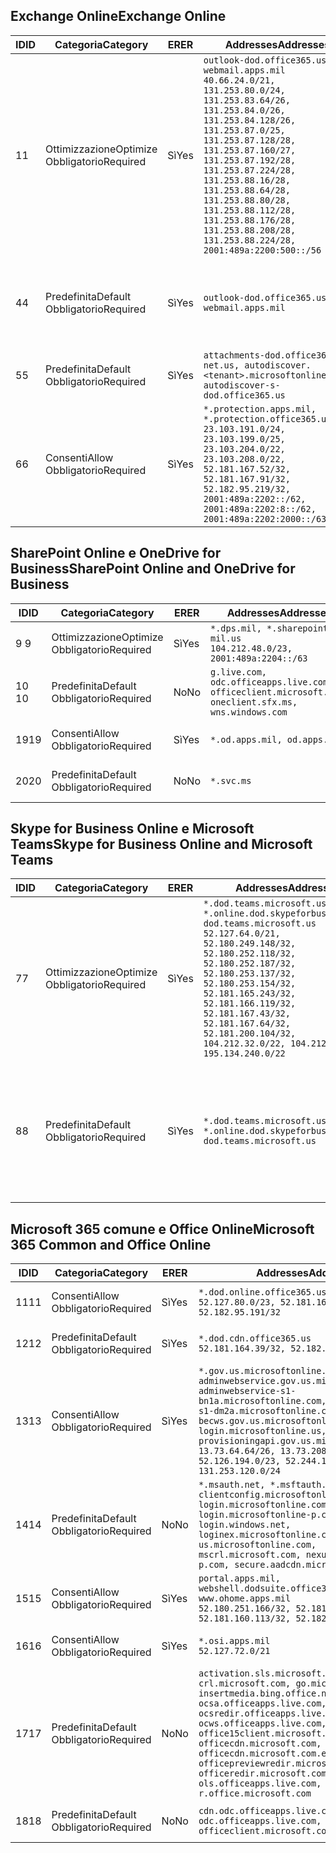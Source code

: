 <!--THIS FILE IS AUTOMATICALLY GENERATED. MANUAL CHANGES WILL BE OVERWRITTEN.-->
<!--Please contact the Office 365 Endpoints team with any questions.-->
<!--USGovDoD endpoints version 2019052800-->
<!--File generated 2019-05-28 11:00:08.3286-->

## <a name="exchange-online"></a><span data-ttu-id="11df2-101">Exchange Online</span><span class="sxs-lookup"><span data-stu-id="11df2-101">Exchange Online</span></span>

<span data-ttu-id="11df2-102">ID</span><span class="sxs-lookup"><span data-stu-id="11df2-102">ID</span></span> | <span data-ttu-id="11df2-103">Categoria</span><span class="sxs-lookup"><span data-stu-id="11df2-103">Category</span></span> | <span data-ttu-id="11df2-104">ER</span><span class="sxs-lookup"><span data-stu-id="11df2-104">ER</span></span> | <span data-ttu-id="11df2-105">Addresses</span><span class="sxs-lookup"><span data-stu-id="11df2-105">Addresses</span></span> | <span data-ttu-id="11df2-106">Porte</span><span class="sxs-lookup"><span data-stu-id="11df2-106">Ports</span></span>
-- | -------------------- | --- | ---------------------------------------------------------------------------------------------------------------------------------------------------------------------------------------------------------------------------------------------------------------------------------------------------------------------------------------------------------------------------------------------- | -------------------------------
<span data-ttu-id="11df2-107">1</span><span class="sxs-lookup"><span data-stu-id="11df2-107">1</span></span> | <span data-ttu-id="11df2-108">Ottimizzazione</span><span class="sxs-lookup"><span data-stu-id="11df2-108">Optimize</span></span><BR><span data-ttu-id="11df2-109">Obbligatorio</span><span class="sxs-lookup"><span data-stu-id="11df2-109">Required</span></span> | <span data-ttu-id="11df2-110">Sì</span><span class="sxs-lookup"><span data-stu-id="11df2-110">Yes</span></span> | `outlook-dod.office365.us, webmail.apps.mil`<BR>`40.66.24.0/21, 131.253.80.0/24, 131.253.83.64/26, 131.253.84.0/26, 131.253.84.128/26, 131.253.87.0/25, 131.253.87.128/28, 131.253.87.160/27, 131.253.87.192/28, 131.253.87.224/28, 131.253.88.16/28, 131.253.88.64/28, 131.253.88.80/28, 131.253.88.112/28, 131.253.88.176/28, 131.253.88.208/28, 131.253.88.224/28, 2001:489a:2200:500::/56` | <span data-ttu-id="11df2-111">**TCP:** 443, 80</span><span class="sxs-lookup"><span data-stu-id="11df2-111">**TCP:** 443, 80</span></span>
<span data-ttu-id="11df2-112">4</span><span class="sxs-lookup"><span data-stu-id="11df2-112">4</span></span> | <span data-ttu-id="11df2-113">Predefinita</span><span class="sxs-lookup"><span data-stu-id="11df2-113">Default</span></span><BR><span data-ttu-id="11df2-114">Obbligatorio</span><span class="sxs-lookup"><span data-stu-id="11df2-114">Required</span></span> | <span data-ttu-id="11df2-115">Sì</span><span class="sxs-lookup"><span data-stu-id="11df2-115">Yes</span></span> | `outlook-dod.office365.us, webmail.apps.mil` | <span data-ttu-id="11df2-116">**TCP:** 143, 25, 587, 993, 995</span><span class="sxs-lookup"><span data-stu-id="11df2-116">**TCP:** 143, 25, 587, 993, 995</span></span>
<span data-ttu-id="11df2-117">5</span><span class="sxs-lookup"><span data-stu-id="11df2-117">5</span></span> | <span data-ttu-id="11df2-118">Predefinita</span><span class="sxs-lookup"><span data-stu-id="11df2-118">Default</span></span><BR><span data-ttu-id="11df2-119">Obbligatorio</span><span class="sxs-lookup"><span data-stu-id="11df2-119">Required</span></span> | <span data-ttu-id="11df2-120">Sì</span><span class="sxs-lookup"><span data-stu-id="11df2-120">Yes</span></span> | `attachments-dod.office365-net.us, autodiscover.<tenant>.microsoftonline.mil, autodiscover-s-dod.office365.us` | <span data-ttu-id="11df2-121">**TCP:** 443, 80</span><span class="sxs-lookup"><span data-stu-id="11df2-121">**TCP:** 443, 80</span></span>
<span data-ttu-id="11df2-122">6</span><span class="sxs-lookup"><span data-stu-id="11df2-122">6</span></span> | <span data-ttu-id="11df2-123">Consenti</span><span class="sxs-lookup"><span data-stu-id="11df2-123">Allow</span></span><BR><span data-ttu-id="11df2-124">Obbligatorio</span><span class="sxs-lookup"><span data-stu-id="11df2-124">Required</span></span> | <span data-ttu-id="11df2-125">Sì</span><span class="sxs-lookup"><span data-stu-id="11df2-125">Yes</span></span> | `*.protection.apps.mil, *.protection.office365.us`<BR>`23.103.191.0/24, 23.103.199.0/25, 23.103.204.0/22, 23.103.208.0/22, 52.181.167.52/32, 52.181.167.91/32, 52.182.95.219/32, 2001:489a:2202::/62, 2001:489a:2202:8::/62, 2001:489a:2202:2000::/63` | <span data-ttu-id="11df2-126">**TCP:** 25, 443</span><span class="sxs-lookup"><span data-stu-id="11df2-126">**TCP:** 25, 443</span></span>

## <a name="sharepoint-online-and-onedrive-for-business"></a><span data-ttu-id="11df2-127">SharePoint Online e OneDrive for Business</span><span class="sxs-lookup"><span data-stu-id="11df2-127">SharePoint Online and OneDrive for Business</span></span>

<span data-ttu-id="11df2-128">ID</span><span class="sxs-lookup"><span data-stu-id="11df2-128">ID</span></span> | <span data-ttu-id="11df2-129">Categoria</span><span class="sxs-lookup"><span data-stu-id="11df2-129">Category</span></span> | <span data-ttu-id="11df2-130">ER</span><span class="sxs-lookup"><span data-stu-id="11df2-130">ER</span></span> | <span data-ttu-id="11df2-131">Addresses</span><span class="sxs-lookup"><span data-stu-id="11df2-131">Addresses</span></span> | <span data-ttu-id="11df2-132">Porte</span><span class="sxs-lookup"><span data-stu-id="11df2-132">Ports</span></span>
-- | -------------------- | --- | ---------------------------------------------------------------------------------------------------- | ----------------
<span data-ttu-id="11df2-133">9 </span><span class="sxs-lookup"><span data-stu-id="11df2-133">9</span></span> | <span data-ttu-id="11df2-134">Ottimizzazione</span><span class="sxs-lookup"><span data-stu-id="11df2-134">Optimize</span></span><BR><span data-ttu-id="11df2-135">Obbligatorio</span><span class="sxs-lookup"><span data-stu-id="11df2-135">Required</span></span> | <span data-ttu-id="11df2-136">Sì</span><span class="sxs-lookup"><span data-stu-id="11df2-136">Yes</span></span> | `*.dps.mil, *.sharepoint-mil.us`<BR>`104.212.48.0/23, 2001:489a:2204::/63` | <span data-ttu-id="11df2-137">**TCP:** 443, 80</span><span class="sxs-lookup"><span data-stu-id="11df2-137">**TCP:** 443, 80</span></span>
<span data-ttu-id="11df2-138">10 </span><span class="sxs-lookup"><span data-stu-id="11df2-138">10</span></span> | <span data-ttu-id="11df2-139">Predefinita</span><span class="sxs-lookup"><span data-stu-id="11df2-139">Default</span></span><BR><span data-ttu-id="11df2-140">Obbligatorio</span><span class="sxs-lookup"><span data-stu-id="11df2-140">Required</span></span> | <span data-ttu-id="11df2-141">No</span><span class="sxs-lookup"><span data-stu-id="11df2-141">No</span></span> | `g.live.com, odc.officeapps.live.com, officeclient.microsoft.com, oneclient.sfx.ms, wns.windows.com` | <span data-ttu-id="11df2-142">**TCP:** 443, 80</span><span class="sxs-lookup"><span data-stu-id="11df2-142">**TCP:** 443, 80</span></span>
<span data-ttu-id="11df2-143">19</span><span class="sxs-lookup"><span data-stu-id="11df2-143">19</span></span> | <span data-ttu-id="11df2-144">Consenti</span><span class="sxs-lookup"><span data-stu-id="11df2-144">Allow</span></span><BR><span data-ttu-id="11df2-145">Obbligatorio</span><span class="sxs-lookup"><span data-stu-id="11df2-145">Required</span></span> | <span data-ttu-id="11df2-146">Sì</span><span class="sxs-lookup"><span data-stu-id="11df2-146">Yes</span></span> | `*.od.apps.mil, od.apps.mil` | <span data-ttu-id="11df2-147">**TCP:** 443, 80</span><span class="sxs-lookup"><span data-stu-id="11df2-147">**TCP:** 443, 80</span></span>
<span data-ttu-id="11df2-148">20</span><span class="sxs-lookup"><span data-stu-id="11df2-148">20</span></span> | <span data-ttu-id="11df2-149">Predefinita</span><span class="sxs-lookup"><span data-stu-id="11df2-149">Default</span></span><BR><span data-ttu-id="11df2-150">Obbligatorio</span><span class="sxs-lookup"><span data-stu-id="11df2-150">Required</span></span> | <span data-ttu-id="11df2-151">No</span><span class="sxs-lookup"><span data-stu-id="11df2-151">No</span></span> | `*.svc.ms` | <span data-ttu-id="11df2-152">**TCP:** 443, 80</span><span class="sxs-lookup"><span data-stu-id="11df2-152">**TCP:** 443, 80</span></span>

## <a name="skype-for-business-online-and-microsoft-teams"></a><span data-ttu-id="11df2-153">Skype for Business Online e Microsoft Teams</span><span class="sxs-lookup"><span data-stu-id="11df2-153">Skype for Business Online and Microsoft Teams</span></span>

<span data-ttu-id="11df2-154">ID</span><span class="sxs-lookup"><span data-stu-id="11df2-154">ID</span></span> | <span data-ttu-id="11df2-155">Categoria</span><span class="sxs-lookup"><span data-stu-id="11df2-155">Category</span></span> | <span data-ttu-id="11df2-156">ER</span><span class="sxs-lookup"><span data-stu-id="11df2-156">ER</span></span> | <span data-ttu-id="11df2-157">Addresses</span><span class="sxs-lookup"><span data-stu-id="11df2-157">Addresses</span></span> | <span data-ttu-id="11df2-158">Porte</span><span class="sxs-lookup"><span data-stu-id="11df2-158">Ports</span></span>
-- | -------------------- | --- | -------------------------------------------------------------------------------------------------------------------------------------------------------------------------------------------------------------------------------------------------------------------------------------------------------------------------------------------------------- | --------------------------------------------------
<span data-ttu-id="11df2-159">7</span><span class="sxs-lookup"><span data-stu-id="11df2-159">7</span></span> | <span data-ttu-id="11df2-160">Ottimizzazione</span><span class="sxs-lookup"><span data-stu-id="11df2-160">Optimize</span></span><BR><span data-ttu-id="11df2-161">Obbligatorio</span><span class="sxs-lookup"><span data-stu-id="11df2-161">Required</span></span> | <span data-ttu-id="11df2-162">Sì</span><span class="sxs-lookup"><span data-stu-id="11df2-162">Yes</span></span> | `*.dod.teams.microsoft.us, *.online.dod.skypeforbusiness.us, dod.teams.microsoft.us`<BR>`52.127.64.0/21, 52.180.249.148/32, 52.180.252.118/32, 52.180.252.187/32, 52.180.253.137/32, 52.180.253.154/32, 52.181.165.243/32, 52.181.166.119/32, 52.181.167.43/32, 52.181.167.64/32, 52.181.200.104/32, 104.212.32.0/22, 104.212.60.0/23, 195.134.240.0/22` | <span data-ttu-id="11df2-163">**TCP:** 443</span><span class="sxs-lookup"><span data-stu-id="11df2-163">**TCP:** 443</span></span><BR><span data-ttu-id="11df2-164">**UDP:** 3478, 3479, 3480, 3481</span><span class="sxs-lookup"><span data-stu-id="11df2-164">**UDP:** 3478, 3479, 3480, 3481</span></span>
<span data-ttu-id="11df2-165">8</span><span class="sxs-lookup"><span data-stu-id="11df2-165">8</span></span> | <span data-ttu-id="11df2-166">Predefinita</span><span class="sxs-lookup"><span data-stu-id="11df2-166">Default</span></span><BR><span data-ttu-id="11df2-167">Obbligatorio</span><span class="sxs-lookup"><span data-stu-id="11df2-167">Required</span></span> | <span data-ttu-id="11df2-168">Sì</span><span class="sxs-lookup"><span data-stu-id="11df2-168">Yes</span></span> | `*.dod.teams.microsoft.us, *.online.dod.skypeforbusiness.us, dod.teams.microsoft.us` | <span data-ttu-id="11df2-169">**TCP:** 5061, 50000-59999</span><span class="sxs-lookup"><span data-stu-id="11df2-169">**TCP:** 5061, 50000-59999</span></span><BR><span data-ttu-id="11df2-170">**UDP:** 50000-59999</span><span class="sxs-lookup"><span data-stu-id="11df2-170">**UDP:** 50000-59999</span></span>

## <a name="microsoft-365-common-and-office-online"></a><span data-ttu-id="11df2-171">Microsoft 365 comune e Office Online</span><span class="sxs-lookup"><span data-stu-id="11df2-171">Microsoft 365 Common and Office Online</span></span>

<span data-ttu-id="11df2-172">ID</span><span class="sxs-lookup"><span data-stu-id="11df2-172">ID</span></span> | <span data-ttu-id="11df2-173">Categoria</span><span class="sxs-lookup"><span data-stu-id="11df2-173">Category</span></span> | <span data-ttu-id="11df2-174">ER</span><span class="sxs-lookup"><span data-stu-id="11df2-174">ER</span></span> | <span data-ttu-id="11df2-175">Addresses</span><span class="sxs-lookup"><span data-stu-id="11df2-175">Addresses</span></span> | <span data-ttu-id="11df2-176">Porte</span><span class="sxs-lookup"><span data-stu-id="11df2-176">Ports</span></span>
-- | ------------------- | --- | ---------------------------------------------------------------------------------------------------------------------------------------------------------------------------------------------------------------------------------------------------------------------------------------------------------------------------------------------------------------------------------------------- | ----------------
<span data-ttu-id="11df2-177">11</span><span class="sxs-lookup"><span data-stu-id="11df2-177">11</span></span> | <span data-ttu-id="11df2-178">Consenti</span><span class="sxs-lookup"><span data-stu-id="11df2-178">Allow</span></span><BR><span data-ttu-id="11df2-179">Obbligatorio</span><span class="sxs-lookup"><span data-stu-id="11df2-179">Required</span></span> | <span data-ttu-id="11df2-180">Sì</span><span class="sxs-lookup"><span data-stu-id="11df2-180">Yes</span></span> | `*.dod.online.office365.us`<BR>`52.127.80.0/23, 52.181.164.39/32, 52.182.95.191/32` | <span data-ttu-id="11df2-181">**TCP:** 443</span><span class="sxs-lookup"><span data-stu-id="11df2-181">**TCP:** 443</span></span>
<span data-ttu-id="11df2-182">12</span><span class="sxs-lookup"><span data-stu-id="11df2-182">12</span></span> | <span data-ttu-id="11df2-183">Predefinita</span><span class="sxs-lookup"><span data-stu-id="11df2-183">Default</span></span><BR><span data-ttu-id="11df2-184">Obbligatorio</span><span class="sxs-lookup"><span data-stu-id="11df2-184">Required</span></span> | <span data-ttu-id="11df2-185">Sì</span><span class="sxs-lookup"><span data-stu-id="11df2-185">Yes</span></span> | `*.dod.cdn.office365.us`<BR>`52.181.164.39/32, 52.182.95.191/32` | <span data-ttu-id="11df2-186">**TCP:** 443</span><span class="sxs-lookup"><span data-stu-id="11df2-186">**TCP:** 443</span></span>
<span data-ttu-id="11df2-187">13</span><span class="sxs-lookup"><span data-stu-id="11df2-187">13</span></span> | <span data-ttu-id="11df2-188">Consenti</span><span class="sxs-lookup"><span data-stu-id="11df2-188">Allow</span></span><BR><span data-ttu-id="11df2-189">Obbligatorio</span><span class="sxs-lookup"><span data-stu-id="11df2-189">Required</span></span> | <span data-ttu-id="11df2-190">Sì</span><span class="sxs-lookup"><span data-stu-id="11df2-190">Yes</span></span> | `*.gov.us.microsoftonline.com, adminwebservice.gov.us.microsoftonline.com, adminwebservice-s1-bn1a.microsoftonline.com, adminwebservice-s1-dm2a.microsoftonline.com, becws.gov.us.microsoftonline.com, login.microsoftonline.us, provisioningapi.gov.us.microsoftonline.com`<BR>`13.73.64.64/26, 13.73.208.128/25, 52.126.194.0/23, 52.244.120.128/25, 131.253.120.0/24` | <span data-ttu-id="11df2-191">**TCP:** 443</span><span class="sxs-lookup"><span data-stu-id="11df2-191">**TCP:** 443</span></span>
<span data-ttu-id="11df2-192">14</span><span class="sxs-lookup"><span data-stu-id="11df2-192">14</span></span> | <span data-ttu-id="11df2-193">Predefinita</span><span class="sxs-lookup"><span data-stu-id="11df2-193">Default</span></span><BR><span data-ttu-id="11df2-194">Obbligatorio</span><span class="sxs-lookup"><span data-stu-id="11df2-194">Required</span></span> | <span data-ttu-id="11df2-195">No</span><span class="sxs-lookup"><span data-stu-id="11df2-195">No</span></span> | `*.msauth.net, *.msftauth.net, clientconfig.microsoftonline-p.net, login.microsoftonline.com, login.microsoftonline-p.com, login.windows.net, loginex.microsoftonline.com, login-us.microsoftonline.com, mscrl.microsoft.com, nexus.microsoftonline-p.com, secure.aadcdn.microsoftonline-p.com` | <span data-ttu-id="11df2-196">**TCP:** 443</span><span class="sxs-lookup"><span data-stu-id="11df2-196">**TCP:** 443</span></span>
<span data-ttu-id="11df2-197">15</span><span class="sxs-lookup"><span data-stu-id="11df2-197">15</span></span> | <span data-ttu-id="11df2-198">Consenti</span><span class="sxs-lookup"><span data-stu-id="11df2-198">Allow</span></span><BR><span data-ttu-id="11df2-199">Obbligatorio</span><span class="sxs-lookup"><span data-stu-id="11df2-199">Required</span></span> | <span data-ttu-id="11df2-200">Sì</span><span class="sxs-lookup"><span data-stu-id="11df2-200">Yes</span></span> | `portal.apps.mil, webshell.dodsuite.office365.us, www.ohome.apps.mil`<BR>`52.180.251.166/32, 52.181.160.19/32, 52.181.160.113/32, 52.182.92.132/32` | <span data-ttu-id="11df2-201">**TCP:** 443</span><span class="sxs-lookup"><span data-stu-id="11df2-201">**TCP:** 443</span></span>
<span data-ttu-id="11df2-202">16</span><span class="sxs-lookup"><span data-stu-id="11df2-202">16</span></span> | <span data-ttu-id="11df2-203">Consenti</span><span class="sxs-lookup"><span data-stu-id="11df2-203">Allow</span></span><BR><span data-ttu-id="11df2-204">Obbligatorio</span><span class="sxs-lookup"><span data-stu-id="11df2-204">Required</span></span> | <span data-ttu-id="11df2-205">Sì</span><span class="sxs-lookup"><span data-stu-id="11df2-205">Yes</span></span> | `*.osi.apps.mil`<BR>`52.127.72.0/21` | <span data-ttu-id="11df2-206">**TCP:** 443</span><span class="sxs-lookup"><span data-stu-id="11df2-206">**TCP:** 443</span></span>
<span data-ttu-id="11df2-207">17</span><span class="sxs-lookup"><span data-stu-id="11df2-207">17</span></span> | <span data-ttu-id="11df2-208">Predefinita</span><span class="sxs-lookup"><span data-stu-id="11df2-208">Default</span></span><BR><span data-ttu-id="11df2-209">Obbligatorio</span><span class="sxs-lookup"><span data-stu-id="11df2-209">Required</span></span> | <span data-ttu-id="11df2-210">No</span><span class="sxs-lookup"><span data-stu-id="11df2-210">No</span></span> | `activation.sls.microsoft.com, crl.microsoft.com, go.microsoft.com, insertmedia.bing.office.net, ocsa.officeapps.live.com, ocsredir.officeapps.live.com, ocws.officeapps.live.com, office15client.microsoft.com, officecdn.microsoft.com, officecdn.microsoft.com.edgesuite.net, officepreviewredir.microsoft.com, officeredir.microsoft.com, ols.officeapps.live.com, r.office.microsoft.com` | <span data-ttu-id="11df2-211">**TCP:** 443, 80</span><span class="sxs-lookup"><span data-stu-id="11df2-211">**TCP:** 443, 80</span></span>
<span data-ttu-id="11df2-212">18</span><span class="sxs-lookup"><span data-stu-id="11df2-212">18</span></span> | <span data-ttu-id="11df2-213">Predefinita</span><span class="sxs-lookup"><span data-stu-id="11df2-213">Default</span></span><BR><span data-ttu-id="11df2-214">Obbligatorio</span><span class="sxs-lookup"><span data-stu-id="11df2-214">Required</span></span> | <span data-ttu-id="11df2-215">No</span><span class="sxs-lookup"><span data-stu-id="11df2-215">No</span></span> | `cdn.odc.officeapps.live.com, odc.officeapps.live.com, officeclient.microsoft.com` | <span data-ttu-id="11df2-216">**TCP:** 443, 80</span><span class="sxs-lookup"><span data-stu-id="11df2-216">**TCP:** 443, 80</span></span>
